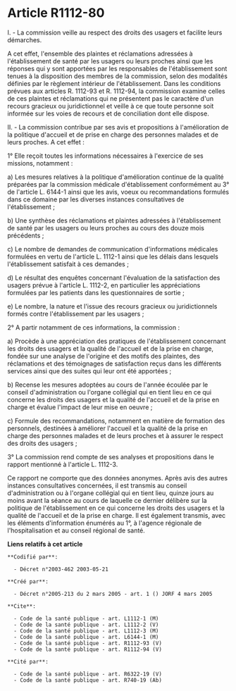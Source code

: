 # Article R1112-80

I. - La commission veille au respect des droits des usagers et facilite leurs démarches.

A cet effet, l'ensemble des plaintes et réclamations adressées à l'établissement de santé par les usagers ou leurs proches
ainsi que les réponses qui y sont apportées par les responsables de l'établissement sont tenues à la disposition des membres
de la commission, selon des modalités définies par le règlement intérieur de l'établissement. Dans les conditions prévues aux
articles R. 1112-93 et R. 1112-94, la commission examine celles de ces plaintes et réclamations qui ne présentent pas le
caractère d'un recours gracieux ou juridictionnel et veille à ce que toute personne soit informée sur les voies de recours et
de conciliation dont elle dispose.

II. - La commission contribue par ses avis et propositions à l'amélioration de la politique d'accueil et de prise en charge
des personnes malades et de leurs proches. A cet effet :

1° Elle reçoit toutes les informations nécessaires à l'exercice de ses missions, notamment :

a) Les mesures relatives à la politique d'amélioration continue de la qualité préparées par la commission médicale
d'établissement conformément au 3° de l'article L. 6144-1 ainsi que les avis, voeux ou recommandations formulés dans ce
domaine par les diverses instances consultatives de l'établissement ;

b) Une synthèse des réclamations et plaintes adressées à l'établissement de santé par les usagers ou leurs proches au cours
des douze mois précédents ;

c) Le nombre de demandes de communication d'informations médicales formulées en vertu de l'article L. 1112-1 ainsi que les
délais dans lesquels l'établissement satisfait à ces demandes ;

d) Le résultat des enquêtes concernant l'évaluation de la satisfaction des usagers prévue à l'article L. 1112-2, en
particulier les appréciations formulées par les patients dans les questionnaires de sortie ;

e) Le nombre, la nature et l'issue des recours gracieux ou juridictionnels formés contre l'établissement par les usagers ;

2° A partir notamment de ces informations, la commission :

a) Procède à une appréciation des pratiques de l'établissement concernant les droits des usagers et la qualité de l'accueil
et de la prise en charge, fondée sur une analyse de l'origine et des motifs des plaintes, des réclamations et des témoignages
de satisfaction reçus dans les différents services ainsi que des suites qui leur ont été apportées ;

b) Recense les mesures adoptées au cours de l'année écoulée par le conseil d'administration ou l'organe collégial qui en
tient lieu en ce qui concerne les droits des usagers et la qualité de l'accueil et de la prise en charge et évalue l'impact
de leur mise en oeuvre ;

c) Formule des recommandations, notamment en matière de formation des personnels, destinées à améliorer l'accueil et la
qualité de la prise en charge des personnes malades et de leurs proches et à assurer le respect des droits des usagers ;

3° La commission rend compte de ses analyses et propositions dans le rapport mentionné à l'article L. 1112-3.

Ce rapport ne comporte que des données anonymes. Après avis des autres instances consultatives concernées, il est transmis au
conseil d'administration ou à l'organe collégial qui en tient lieu, quinze jours au moins avant la séance au cours de
laquelle ce dernier délibère sur la politique de l'établissement en ce qui concerne les droits des usagers et la qualité de
l'accueil et de la prise en charge. Il est également transmis, avec les éléments d'information énumérés au 1°, à l'agence
régionale de l'hospitalisation et au conseil régional de santé.

**Liens relatifs à cet article**

	**Codifié par**:

	  - Décret n°2003-462 2003-05-21

	**Créé par**:

	  - Décret n°2005-213 du 2 mars 2005 - art. 1 () JORF 4 mars 2005

	**Cite**:

	  - Code de la santé publique - art. L1112-1 (M)
	  - Code de la santé publique - art. L1112-2 (V)
	  - Code de la santé publique - art. L1112-3 (M)
	  - Code de la santé publique - art. L6144-1 (M)
	  - Code de la santé publique - art. R1112-93 (V)
	  - Code de la santé publique - art. R1112-94 (V)

	**Cité par**:

	  - Code de la santé publique - art. R6322-19 (V)
	  - Code de la santé publique - art. R740-19 (Ab)
